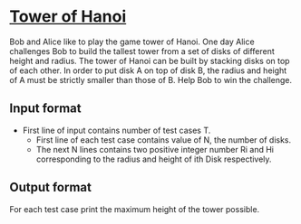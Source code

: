 # [Tower of Hanoi][link]

Bob and Alice like to play the game tower of Hanoi. One day Alice challenges Bob to build the tallest tower from a set of disks of different height and radius. The tower of Hanoi can be built by stacking disks on top of each other. In order to put disk A on top of disk B, the radius and height of A must be strictly smaller than those of B. Help Bob to win the challenge.

## Input format

- First line of input contains number of test cases T.
  - First line of each test case contains value of N, the number of disks.
  - The next N lines contains two positive integer number Ri and Hi corresponding to the radius and height of ith Disk respectively.

## Output format

For each test case print the maximum height of the tower possible.

[link]: https://www.hackerearth.com/practice/algorithms/dynamic-programming/introduction-to-dynamic-programming-1/practice-problems/algorithm/tower-of-hanoi-17/
